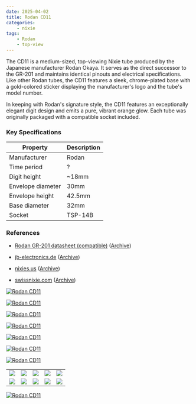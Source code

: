 ```yaml
---
date: 2025-04-02
title: Rodan CD11
categories:
    - nixie
tags:
    - Rodan
    - top-view
---
```


The CD11 is a medium-sized, top-viewing Nixie tube produced by the Japanese manufacturer Rodan Okaya. It serves as the direct successor to the GR-201 and maintains identical pinouts and electrical specifications. Like other Rodan tubes, the CD11 features a sleek, chrome-plated base with a gold-colored sticker displaying the manufacturer's logo and the tube's model number.

In keeping with Rodan's signature style, the CD11 features an exceptionally elegant digit design and emits a pure, vibrant orange glow. Each tube was originally packaged with a compatible socket included.

### Key Specifications

| Property          | Description |
|-------------------|-------------|
| Manufacturer      | Rodan       |
| Time period       | ?           |
| Digit height      | ~18mm       |
| Envelope diameter | 30mm        |
| Envelope height   | 42.5mm      |
| Base diameter     | 32mm        |
| Socket            | TSP-14B     |

### References

- [Rodan GR-201 datasheet (compatible)](https://www.nixies.us/wp-content/uploads/2018/07/GR-201.pdf) ([Archive](https://web.archive.org/web/20240618221359/https://www.nixies.us/wp-content/uploads/2018/07/GR-201.pdf))

- [jb-electronics.de](http://www.jb-electronics.de/html/elektronik/nixies/n_cd11.htm) ([Archive](https://web.archive.org/web/20240716040728/http://jb-electronics.de/html/elektronik/nixies/n_cd11.htm))

- [nixies.us](https://www.nixies.us/bwg_gallery/gr-201/) ([Archive](https://web.archive.org/web/20241203091036/https://www.nixies.us/bwg_gallery/gr-201/))

- [swissnixie.com](https://www.swissnixie.com/tubes/CD11/) ([Archive](https://web.archive.org/web/20240724142851/https://www.swissnixie.com/tubes/CD11/))

[![Rodan CD11](assets/1.jpg)](assets/1.jpg)

[![Rodan CD11](assets/2.jpg)](assets/2.jpg)

[![Rodan CD11](assets/3.jpg)](assets/3.jpg)

[![Rodan CD11](assets/4.jpg)](assets/4.jpg)

[![Rodan CD11](assets/5.jpg)](assets/5.jpg)

[![Rodan CD11](assets/6.jpg)](assets/6.jpg)

[![Rodan CD11](assets/7.jpg)](assets/7.jpg)

<table>
    <tr>
        <td>
            <a href="assets/8.jpg">
                <img src="assets/8.jpg">
            </a>
        </td>
        <td>
            <a href="assets/9.jpg">
                <img src="assets/9.jpg">
            </a>
        </td>
        <td>
            <a href="assets/10.jpg">
                <img src="assets/10.jpg">
            </a>
        </td>
         <td>
            <a href="assets/11.jpg">
                <img src="assets/11.jpg">
            </a>
        </td>
        <td>
            <a href="assets/12.jpg">
                <img src="assets/12.jpg">
            </a>
        </td>
    </tr>
    <tr>
        <td>
            <a href="assets/13.jpg">
                <img src="assets/13.jpg">
            </a>
        </td>
        <td>
            <a href="assets/14.jpg">
                <img src="assets/14.jpg">
            </a>
        </td>
        <td>
            <a href="assets/15.jpg">
                <img src="assets/15.jpg">
            </a>
        </td>
         <td>
            <a href="assets/16.jpg">
                <img src="assets/16.jpg">
            </a>
        </td>
        <td>
            <a href="assets/17.jpg">
                <img src="assets/17.jpg">
            </a>
        </td>
    </tr>
</table>

[![Rodan CD11](assets/18.jpg)](assets/18.jpg)